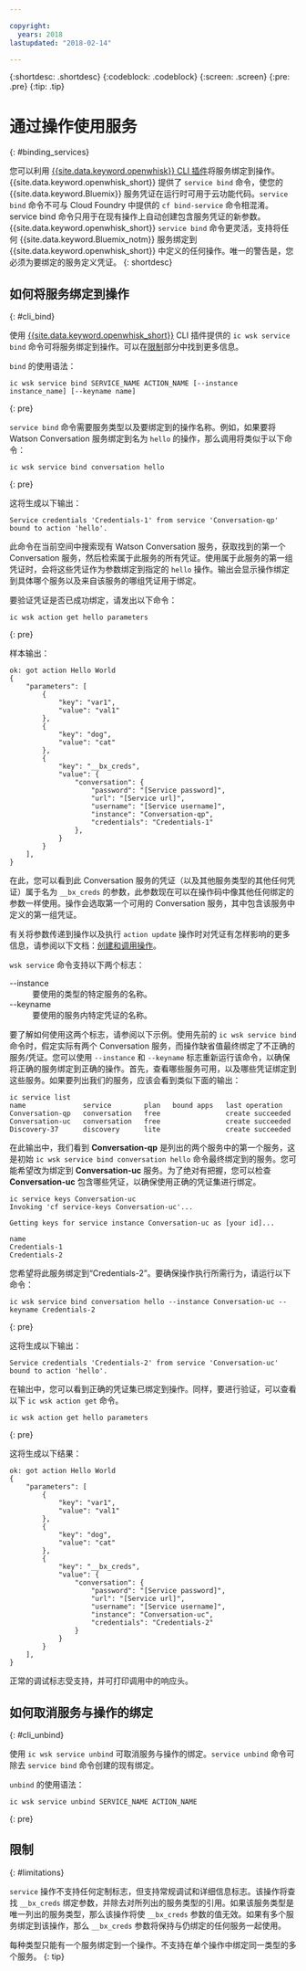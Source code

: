 ```yaml
---

copyright:
  years: 2018
lastupdated: "2018-02-14"

---
```


{:shortdesc: .shortdesc}
{:codeblock: .codeblock}
{:screen: .screen}
{:pre: .pre}
{:tip: .tip}

# 通过操作使用服务
{: #binding_services}

您可以利用 [{{site.data.keyword.openwhisk}} CLI 插件](./bluemix_cli.html)将服务绑定到操作。{{site.data.keyword.openwhisk_short}} 提供了 `service bind` 命令，使您的 {{site.data.keyword.Bluemix}} 服务凭证在运行时可用于云功能代码。`service bind` 命令不可与 Cloud Foundry 中提供的 `cf bind-service` 命令相混淆。service bind 命令只用于在现有操作上自动创建包含服务凭证的新参数。{{site.data.keyword.openwhisk_short}} `service bind` 命令更灵活，支持将任何 {{site.data.keyword.Bluemix_notm}} 服务绑定到 {{site.data.keyword.openwhisk_short}} 中定义的任何操作。唯一的警告是，您必须为要绑定的服务定义凭证。
{: shortdesc}

## 如何将服务绑定到操作
{: #cli_bind}

使用 [{{site.data.keyword.openwhisk_short}}](./bluemix_cli.html) CLI 插件提供的 `ic wsk service bind` 命令可将服务绑定到操作。可以在[限制](./binding_services.html#limitations)部分中找到更多信息。

`bind` 的使用语法：
```
ic wsk service bind SERVICE_NAME ACTION_NAME [--instance instance_name] [--keyname name]
```
{: pre}

`service bind` 命令需要服务类型以及要绑定到的操作名称。例如，如果要将 Watson Conversation 服务绑定到名为 `hello` 的操作，那么调用将类似于以下命令：
```
ic wsk service bind conversation hello
```
{: pre}

这将生成以下输出：
``` 
Service credentials 'Credentials-1' from service 'Conversation-qp' bound to action 'hello'.
```

此命令在当前空间中搜索现有 Watson Conversation 服务，获取找到的第一个 Conversation 服务，然后检索属于此服务的所有凭证。使用属于此服务的第一组凭证时，会将这些凭证作为参数绑定到指定的 `hello` 操作。输出会显示操作绑定到具体哪个服务以及来自该服务的哪组凭证用于绑定。

要验证凭证是否已成功绑定，请发出以下命令：
```
ic wsk action get hello parameters
```
{: pre}

样本输出：
```
ok: got action Hello World
{
    "parameters": [
        {
            "key": "var1",
            "value": "val1"
        },
        {
            "key": "dog",
            "value": "cat"
        },
        {
            "key": "__bx_creds",
            "value": {
                "conversation": {
                    "password": "[Service password]",
                    "url": "[Service url]",
                    "username": "[Service username]",
                    "instance": "Conversation-qp",
                    "credentials": "Credentials-1"
                },
            }
        }
    ],
}
```

在此，您可以看到此 Conversation 服务的凭证（以及其他服务类型的其他任何凭证）属于名为 `__bx_creds` 的参数，此参数现在可以在操作码中像其他任何绑定的参数一样使用。操作会选取第一个可用的 Conversation 服务，其中包含该服务中定义的第一组凭证。 

有关将参数传递到操作以及执行 `action update` 操作时对凭证有怎样影响的更多信息，请参阅以下文档：[创建和调用操作](openwhisk_actions.html#openwhisk_pass_params)。

`wsk service` 命令支持以下两个标志：

<dl>
    <dt>--instance</dt>
    <dd>要使用的类型的特定服务的名称。</dd>
    <dt>--keyname</dt>
    <dd>要使用的服务内特定凭证的名称。</dd>
</dl>

要了解如何使用这两个标志，请参阅以下示例。使用先前的 `ic wsk service bind` 命令时，假定实际有两个 Conversation 服务，而操作缺省值最终绑定了不正确的服务/凭证。您可以使用 `--instance` 和 `--keyname` 标志重新运行该命令，以确保将正确的服务绑定到正确的操作。首先，查看哪些服务可用，以及哪些凭证绑定到这些服务。如果要列出我们的服务，应该会看到类似下面的输出：

```
ic service list
name              service        plan   bound apps   last operation
Conversation-qp   conversation   free                create succeeded
Conversation-uc   conversation   free                create succeeded
Discovery-37      discovery      lite                create succeeded
```

在此输出中，我们看到 **Conversation-qp** 是列出的两个服务中的第一个服务，这是初始 `ic wsk service bind conversation hello` 命令最终绑定到的服务。您可能希望改为绑定到 **Conversation-uc** 服务。为了绝对有把握，您可以检查 **Conversation-uc** 包含哪些凭证，以确保使用正确的凭证集进行绑定。

```
ic service keys Conversation-uc
Invoking 'cf service-keys Conversation-uc'...

Getting keys for service instance Conversation-uc as [your id]...

name
Credentials-1
Credentials-2
```

您希望将此服务绑定到“Credentials-2”。要确保操作执行所需行为，请运行以下命令：
```
ic wsk service bind conversation hello --instance Conversation-uc --keyname Credentials-2
```
{: pre}

这将生成以下输出：
```
Service credentials 'Credentials-2' from service 'Conversation-uc' bound to action 'hello'.
```

在输出中，您可以看到正确的凭证集已绑定到操作。同样，要进行验证，可以查看以下 `ic wsk action get` 命令。
```
ic wsk action get hello parameters
```
{: pre}

这将生成以下结果：
```
ok: got action Hello World
{
    "parameters": [
        {
            "key": "var1",
            "value": "val1"
        },
        {
            "key": "dog",
            "value": "cat"
        },
        {
            "key": "__bx_creds",
            "value": {
                "conversation": {
                    "password": "[Service password]",
                    "url": "[Service url]",
                    "username": "[Service username]",
                    "instance": "Conversation-uc",
                    "credentials": "Credentials-2"
                }
            }
        }
    ],
}
```

正常的调试标志受支持，并可打印调用中的响应头。

## 如何取消服务与操作的绑定
{: #cli_unbind}

使用 `ic wsk service unbind` 可取消服务与操作的绑定。`service unbind` 命令可除去 `service bind` 命令创建的现有绑定。

`unbind` 的使用语法：
```
ic wsk service unbind SERVICE_NAME ACTION_NAME
```
{: pre}

## 限制
{: #limitations}

`service` 操作不支持任何定制标志，但支持常规调试和详细信息标志。该操作将查找 `__bx_creds` 绑定参数，并除去对所列出的服务类型的引用。如果该服务类型是唯一列出的服务类型，那么该操作将使 `__bx_creds` 参数的值无效。如果有多个服务绑定到该操作，那么 `__bx_creds` 参数将保持与仍绑定的任何服务一起使用。

每种类型只能有一个服务绑定到一个操作。不支持在单个操作中绑定同一类型的多个服务。
{: tip}


